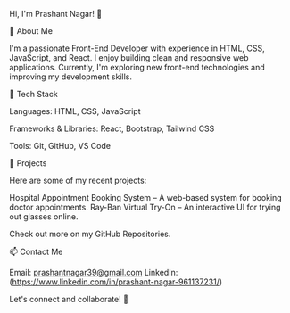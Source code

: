 
Hi, I'm Prashant Nagar! 👋

🚀 About Me

I'm a passionate Front-End Developer with experience in HTML, CSS, JavaScript, and React. I enjoy building clean and responsive web applications. Currently, I'm exploring new front-end technologies and improving my development skills.

🔧 Tech Stack

Languages: HTML, CSS, JavaScript

Frameworks & Libraries: React, Bootstrap, Tailwind CSS

Tools: Git, GitHub, VS Code

📌 Projects

Here are some of my recent projects:

Hospital Appointment Booking System – A web-based system for booking doctor appointments.
Ray-Ban Virtual Try-On – An interactive UI for trying out glasses online.

Check out more on my GitHub Repositories.

📫 Contact Me

Email: prashantnagar39@gmail.com
LinkedIn: (https://www.linkedin.com/in/prashant-nagar-961137231/)

Let's connect and collaborate! 🚀


<!--
**Prashant-077/Prashant-077** is a ✨ _special_ ✨ repository because its `README.md` (this file) appears on your GitHub profile.

Here are some ideas to get you started:

- 🔭 I’m currently working on ...
- 🌱 I’m currently learning ...
- 👯 I’m looking to collaborate on ...
- 🤔 I’m looking for help with ...
- 💬 Ask me about ...
- 📫 How to reach me: ...
- 😄 Pronouns: ...
- ⚡ Fun fact: ...
-->
